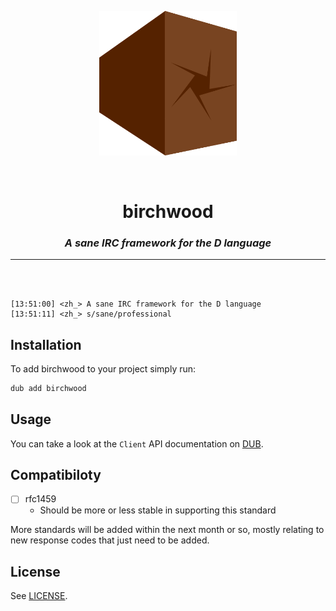 <p align="center">
<img src="logo.png" width=220>
</p>

<br>

<h1 align="center">birchwood</h1>

<h3 align="center"><i><b>A sane IRC framework for the D language</i></b></h3>

---

<br>
<br>

```
[13:51:00] <zh_> A sane IRC framework for the D language
[13:51:11] <zh_> s/sane/professional
```

## Installation

To add birchwood to your project simply run:

```bash
dub add birchwood
```

## Usage

You can take a look at the `Client` API documentation on [DUB](https://birchwood.dpldocs.info/birchwood.client.Client.html).

## Compatibiloty

- [ ] rfc1459
    * Should be more or less stable in supporting this standard

More standards will be added within the next month or so, mostly relating to new response codes that just need to be added.

## License

See [LICENSE](LICENSE).
